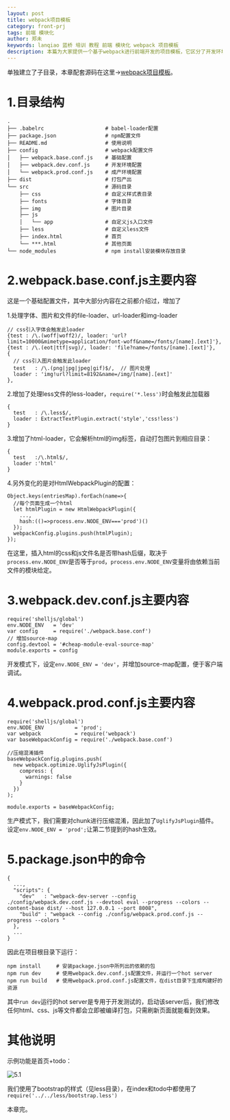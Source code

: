 ```yaml
---
layout: post
title: webpack项目模板
category: front-prj
tags: 前端 模块化 
author: 郑未
keywords: lanqiao 蓝桥 培训 教程 前端 模块化 webpack 项目模板
description: 本篇为大家提供一个基于webpack进行前端开发的项目模板，它区分了开发环境和生成环境，考虑了日常前端开发所需的基本配置。这个环境支持es6、less等最新语法，要扩展可以自行增加loader和插件。
---
```


<p class="text-danger">

单独建立了子目录，本章配套源码在这里→<a href="https://coding.net/u/lanqiao/p/frontAdvance/git/tree/master/webpackTemplate">webpack项目模板</a>。
</p>

# 1.目录结构

    .
    ├── .babelrc                    # babel-loader配置
    ├── package.json                # npm配置文件
    ├── README.md                   # 使用说明
    ├── config                      # webpack配置文件
    │   ├── webpack.base.conf.js    # 基础配置
    │   ├── webpack.dev.conf.js     # 开发环境配置
    │   └── webpack.prod.conf.js    # 成产环境配置
    ├── dist                        # 打包产出
    └── src                         # 源码目录
        ├── css                     # 自定义样式表目录
        ├── fonts                   # 字体目录
        ├── img                     # 图片目录
        ├── js
        │   └── app                 # 自定义js入口文件
        ├── less                    # 自定义less文件
        ├── index.html              # 首页
        └── ***.html                # 其他页面
    └── node_modules                # npm install安装模块存放目录

# 2.webpack.base.conf.js主要内容

这是一个基础配置文件，其中大部分内容在之前都介绍过，增加了

1.处理字体、图片和文件的file-loader、url-loader和img-loader

    // css引入字体会触发此loader
    {test : /\.(woff|woff2)/, loader: 'url?limit=10000&mimetype=application/font-woff&name=/fonts/[name].[ext]'},
    {test : /\.(eot|ttf|svg)/, loader: 'file?name=/fonts/[name].[ext]'},
    {
      // css引入图片会触发此loader
      test   : /\.(png|jpg|jpeg|gif)$/,  // 图片处理
      loader : 'img!url?limit=8192&name=/img/[name].[ext]'
    },

2.增加了处理less文件的less-loader，`require('*.less')`时会触发此加载器

    {
      test   : /\.less$/,  
      loader : ExtractTextPlugin.extract('style','css!less') 
    }

3.增加了html-loader，它会解析html的img标签，自动打包图片到相应目录：

    {
      test   :/\.html$/,
      loader :'html'
    }

4.另外变化的是对HtmlWebpackPlugin的配置：

    Object.keys(entriesMap).forEach(name=>{
      //每个页面生成一个html
      let htmlPlugin = new HtmlWebpackPlugin({
        ...,
        hash:(()=>process.env.NODE_ENV==='prod')()
      });
      webpackConfig.plugins.push(htmlPlugin);
    });

在这里，插入html的css和js文件名是否带hash后缀，取决于`process.env.NODE_ENV`是否等于`prod`，`process.env.NODE_ENV`变量将由依赖当前文件的模块给定。

# 3.webpack.dev.conf.js主要内容

    require('shelljs/global')
    env.NODE_ENV   = 'dev'
    var config     = require('./webpack.base.conf')
    // 增加source-map
    config.devtool = '#cheap-module-eval-source-map'
    module.exports = config

开发模式下，设定`env.NODE_ENV = 'dev'`，并增加source-map配置，便于客户端调试。

# 4.webpack.prod.conf.js主要内容

    require('shelljs/global')
    env.NODE_ENV          = 'prod';
    var webpack           = require('webpack')
    var baseWebpackConfig = require('./webpack.base.conf')

    //压缩混淆插件
    baseWebpackConfig.plugins.push(
      new webpack.optimize.UglifyJsPlugin({
        compress: {
          warnings: false
        }
      })
    );

    module.exports = baseWebpackConfig;

生产模式下，我们需要对chunk进行压缩混淆，因此加了`UglifyJsPlugin`插件。
设定`env.NODE_ENV = 'prod';`让第二节提到的hash生效。

# 5.package.json中的命令

    {
      ...,
      "scripts": {
        "dev"   : "webpack-dev-server --config ./config/webpack.dev.conf.js --devtool eval --progress --colors --content-base dist/ --host 127.0.0.1 --port 8008",
        "build" : "webpack --config ./config/webpack.prod.conf.js --progress --colors "        
      },
      ...
    }

因此在项目根目录下运行：

    npm install     # 安装package.json中所列出的依赖的包
    npm run dev     # 使用webpack.dev.conf.js配置文件，并运行一个hot server
    npm run build   # 使用webpack.prod.conf.js配置文件，在dist目录下生成构建好的资源

其中`run dev`运行的hot server是专用于开发测试的，启动该server后，我们修改任何html、css、js等文件都会立即被编译打包，只需刷新页面就能看到效果。

# 其他说明

示例功能是首页+todo：

![5.1](http://lemon.lanqiao.org:8082/teaching/img/front-advance/5.1.png)

我们使用了bootstrap的样式（见less目录），在index和todo中都使用了`require('../../less/bootstrap.less')`

本章完。
